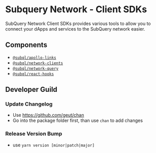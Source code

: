 # Subquery Network - Client SDKs

SubQuery Network Client SDKs provides various tools to allow you to connect your dApps and services to the SubQuery network easier.

## Components

* [`@subql/apollo-links`](packages/apollo-links)
* [`@subql/network-clients`](packages/network-clients)
* [`@subql/network-query`](packages/network-query)
* [`@subql/react-hooks`](packages/react-hooks)

## Developer Guild
### Update Changelog
* Use https://github.com/geut/chan
* Go into the package folder first, than use `chan` to add changes

### Release Version Bump
* use `yarn version [minor|patch|major]`
